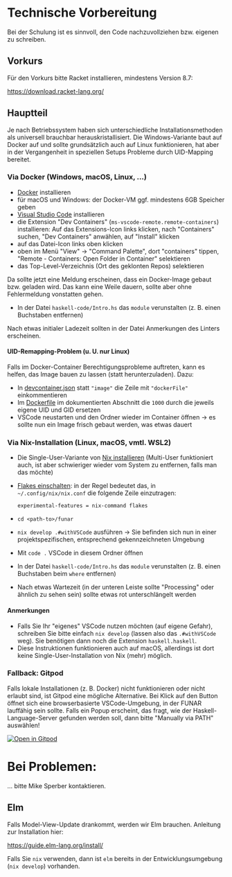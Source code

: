 # Technische Vorbereitung

Bei der Schulung ist es sinnvoll, den Code nachzuvollziehen
bzw. eigenen zu schreiben.

## Vorkurs

Für den Vorkurs bitte Racket installieren, mindestens Version 8.7:

https://download.racket-lang.org/

## Hauptteil

Je nach Betriebssystem haben sich unterschiedliche
Installationsmethoden als universell brauchbar herauskristallisiert.
Die Windows-Variante baut auf Docker auf und sollte grundsätzlich auch
auf Linux funktionieren, hat aber in der Vergangenheit in speziellen
Setups Probleme durch UID-Mapping bereitet.

### Via Docker (Windows, macOS, Linux, ...)

- [Docker](https://www.docker.com/) installieren
- für macOS und Windows: der Docker-VM ggf. mindestens 6GB Speicher
  geben
- [Visual Studio Code](https://code.visualstudio.com/download) installieren
- die Extension "Dev Containers"
  (`ms-vscode-remote.remote-containers`) installieren: Auf das
  Extensions-Icon links klicken, nach "Containers" suchen, "Dev
  Containers" anwählen, auf "Install" klicken
- auf das Datei-Icon links oben klicken
- oben im Menü "View" -> "Command Palette", dort
  "containers" tippen, "Remote - Containers: Open Folder in Container"
  selektieren
- das Top-Level-Verzeichnis (Ort des geklonten Repos) selektieren

Da sollte jetzt eine Meldung erscheinen, dass ein Docker-Image gebaut
bzw. geladen wird.  Das kann eine Weile dauern, sollte aber ohne Fehlermeldung
vonstatten gehen.

- In der Datei `haskell-code/Intro.hs` das `module` verunstalten (z. B. einen
  Buchstaben entfernen)

Nach etwas initialer Ladezeit sollten in der Datei Anmerkungen des Linters
erscheinen.

#### UID-Remapping-Problem (u. U. nur Linux)

Falls im Docker-Container Berechtigungsprobleme auftreten, kann
es helfen, das Image bauen zu lassen (statt herunterzuladen).  Dazu:

- In [devcontainer.json](./.devcontainer/devcontainer.json) statt
  `"image"` die Zeile mit `"dockerFile"` einkommentieren
- Im [Dockerfile](./.devcontainer/Dockerfile) im dokumentierten
  Abschnitt die `1000` durch die jeweils eigene UID und GID ersetzen
- VSCode neustarten und den Ordner wieder im Container öffnen -> es
  sollte nun ein Image frisch gebaut werden, was etwas dauert

### Via Nix-Installation (Linux, macOS, vmtl. WSL2)

- Die Single-User-Variante von [Nix
  installieren](https://nixos.org/download.html#nix-install-linux)
  (Multi-User funktioniert auch, ist aber schwieriger wieder vom
  System zu entfernen, falls man das möchte)
- [Flakes einschalten](https://nixos.wiki/wiki/Flakes): in der Regel bedeutet
  das, in `~/.config/nix/nix.conf` die folgende Zeile einzutragen:

  ```
  experimental-features = nix-command flakes
  ```

- `cd <path-to>/funar`
- `nix develop .#withVSCode` ausführen -> Sie befinden sich nun in
  einer projektspezifischen, entsprechend gekennzeichneten Umgebung
- Mit `code .` VSCode in diesem Ordner öffnen
- In der Datei `haskell-code/Intro.hs` das `module` verunstalten
  (z. B. einen Buchstaben beim `where` entfernen)
- Nach etwas Wartezeit (in der unteren Leiste sollte "Processing" oder
  ähnlich zu sehen sein) sollte etwas rot unterschlängelt werden

#### Anmerkungen

- Falls Sie Ihr "eigenes" VSCode nutzen möchten (auf eigene Gefahr),
  schreiben Sie bitte einfach `nix develop` (lassen also das
  `.#withVSCode` weg).  Sie benötigen dann noch die Extension
  `haskell.haskell`.
- Diese Instruktionen funktionieren auch auf macOS, allerdings ist
  dort keine Single-User-Installation von Nix (mehr) möglich.

### Fallback: Gitpod

Falls lokale Installationen (z. B. Docker) nicht funktionieren oder nicht
erlaubt sind, ist Gitpod eine mögliche Alternative. Bei Klick auf den Button
öffnet sich eine browserbasierte VSCode-Umgebung, in der FUNAR lauffähig sein
sollte. Falls ein Popup erscheint, das fragt, wie der Haskell-Language-Server
gefunden werden soll, dann bitte "Manually via PATH" auswählen!

[![Open in Gitpod](https://gitpod.io/button/open-in-gitpod.svg)](https://gitpod.io/#https://github.com/active-group/funar)

# Bei Problemen:

... bitte Mike Sperber kontaktieren.

## Elm

Falls Model-View-Update drankommt, werden wir Elm brauchen.  Anleitung
zur Installation hier:

https://guide.elm-lang.org/install/

Falls Sie `nix` verwenden, dann ist `elm` bereits in der
Entwicklungsumgebung (`nix develop`) vorhanden.
